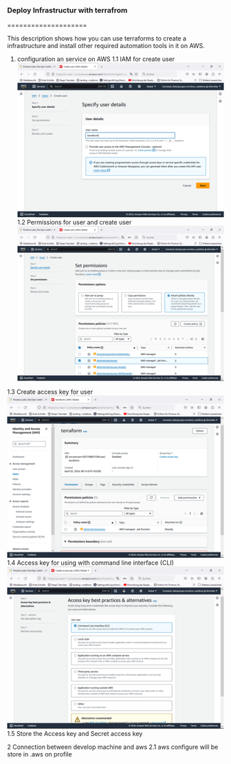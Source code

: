 ### Deploy Infrastructur with terrafrom
====================

This description shows how you can use terraforms to create a infrastructure and install other required automation tools in it on AWS.


1. configuration an service on AWS
1.1 IAM  for create user
![IAM user terraform](image.png)
1.2 Permissions for user and create user
![permissions for user](image-1.png)

1.3 Create access key for user
![create access key](image-2.png)
1.4 Access key for using with command line interface (CLI)
![access key with CLI](image-3.png)
1.5 Store the Access key and Secret access key

2 Connection between develop machine and aws
2.1 aws configure will be store in .aws on profile
